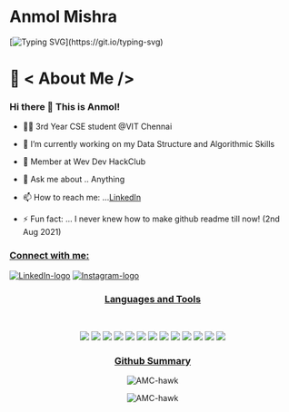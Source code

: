 <h1 align="left">Anmol Mishra</h1>
<!--
**AMC-hawk/AMC-hawk** is a ✨ _special_ ✨ repository because its `README.md` (this file) appears on your GitHub profile.Here are some ideas to get you started:-->

[![Typing SVG](https://readme-typing-svg.herokuapp.com?color=FFFF00&size=40&width=900&height=100&lines=Hi+Folks!!)](https://git.io/typing-svg)
# 🤵 < About Me />
### Hi there 👋 This is Anmol!


- 👨‍🎓 3rd Year CSE student @VIT Chennai


- 🔭 I’m currently working on my Data Structure and Algorithmic Skills
- 📛 Member at Wev Dev HackClub
- 💬 Ask me about .. Anything
- 📫 How to reach me: ...[LinkedIn](https://www.linkedin.com/in/anmol-mishra-92ab67188/)
- ⚡ Fun fact: ... I never knew how to make github readme till now! (2nd Aug 2021)

<h3 ><u>Connect with me:</u></h3><p ><a href="https://www.linkedin.com/in/anmol-mishra-92ab67188/"><img src="https://img.shields.io/badge/LinkedIn-0077B5?style=for-the-badge&logo=linkedin&logoColor=white"/ alt="LinkedIn-logo"></a>                                     </a><a href="https://www.codechef.com/users/i_ace"><img src="https://img.shields.io/badge/Codechef-white?style=for-the-badge&logo=Codechef&logoColor=black"/ alt="Instagram-logo"></a>


<p></p>
<h3 align="center"><u>Languages and Tools</u></h3>
<br>

<p align="center"><img src="https://img.shields.io/badge/Python-FFD43B?style=for-the-badge&logo=python&logoColor=darkgreen" /> 
<img src="https://img.shields.io/badge/C%2B%2B-00599C?style=for-the-badge&logo=c%2B%2B&logoColor=white" /> 
<img src="https://img.shields.io/badge/Java-ED8B00?style=for-the-badge&logo=java&logoColor=white" /> 
<img src="https://img.shields.io/badge/HTML-239120?style=for-the-badge&logo=html5&logoColor=white"/> 
<img src="https://img.shields.io/badge/CSS3-1572B6?style=for-the-badge&logo=css3&logoColor=white" /> 
<img src="https://img.shields.io/badge/Bootstrap-563D7C?style=for-the-badge&logo=bootstrap&logoColor=white" /> 
<img src="https://img.shields.io/badge/JavaScript-323330?style=for-the-badge&logo=javascript&logoColor=F7DF1E" />  
<img src="https://img.shields.io/badge/Flask-000000?style=for-the-badge&logo=flask&logoColor=white" /> 
<img src="https://img.shields.io/badge/firebase-ffca28?style=for-the-badge&logo=firebase&logoColor=black" /> 
<img src="https://img.shields.io/badge/MongoDB-4EA94B?style=for-the-badge&logo=mongodb&logoColor=white" />  
<img src="https://img.shields.io/badge/PHP-777BB4?style=for-the-badge&logo=php&logoColor=white" />
<img src="https://img.shields.io/badge/MySQL-00000F?style=for-the-badge&logo=mysql&logoColor=white" />
<img src="https://img.shields.io/badge/R-276DC3?style=for-the-badge&logo=r&logoColor=white" />



<h3 align="center"><u>Github Summary</u></h3>


<p align="center"><img align="center" src="https://github-readme-stats.vercel.app/api/top-langs/?username=AMC-hawk&langs_count=8&layout=compact&theme=highcontrast" alt="AMC-hawk" /></p>

<p align="center"><img align="center" src="https://github-readme-stats.vercel.app/api?username=AMC-hawk&show_icons=true&theme=highcontrast" alt="AMC-hawk" /></p>
